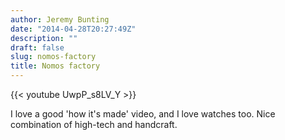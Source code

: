 ```yaml
---
author: Jeremy Bunting
date: "2014-04-28T20:27:49Z"
description: ""
draft: false
slug: nomos-factory
title: Nomos factory
---
```


{{< youtube UwpP_s8LV_Y >}}

I love a good 'how it's made' video, and I love watches too. Nice combination of high-tech and handcraft.

